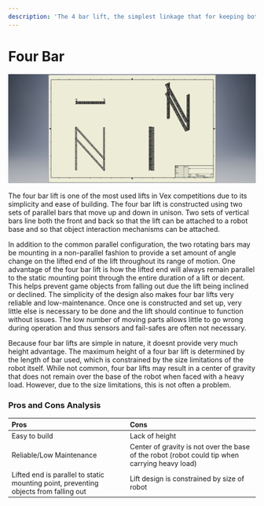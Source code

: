 ```yaml
---
description: 'The 4 bar lift, the simplest linkage that for keeping both ends parallel.'
---
```


# Four Bar

![](../../.gitbook/assets/4barcad.jpg)

The four bar lift is one of the most used lifts in Vex competitions due to its simplicity and ease of building. The four bar lift is constructed using two sets of parallel bars that move up and down in unison. Two sets of vertical bars line both the front and back so that the lift can be attached to a robot base and so that object interaction mechanisms can be attached.

In addition to the common parallel configuration, the two rotating bars may be mounting in a non-parallel fashion to provide a set amount of angle change on the lifted end of the lift throughout its range of motion. One advantage of the four bar lift is how the lifted end will always remain parallel to the static mounting point through the entire duration of a lift or decent. This helps prevent game objects from falling out due the lift being inclined or declined. The simplicity of the design also makes four bar lifts very reliable and low-maintenance. Once one is constructed and set up, very little else is necessary to be done and the lift should continue to function without issues. The low number of moving parts allows little to go wrong during operation and thus sensors and fail-safes are often not necessary.

Because four bar lifts are simple in nature, it doesnt provide very much height advantage. The maximum height of a four bar lift is determined by the length of bar used, which is constrained by the size limitations of the robot itself. While not common, four bar lifts may result in a center of gravity that does not remain over the base of the robot when faced with a heavy load. However, due to the size limitations, this is not often a problem.

### Pros and Cons Analysis

| Pros | Cons |
| :--- | :--- |
| Easy to build | Lack of height |
| Reliable/Low Maintenance | Center of gravity is not over the base of the robot \(robot could tip when carrying heavy load\) |
| Lifted end is parallel to static mounting point, preventing objects from falling out | Lift design is constrained by size of robot |

